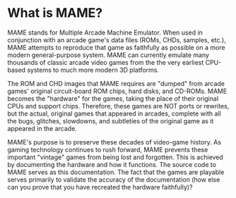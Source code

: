 What is MAME?
=============

MAME stands for Multiple Arcade Machine Emulator. When used in conjunction with an arcade game's data files (ROMs, CHDs, samples, etc.), MAME attempts to reproduce that game as faithfully as possible on a more modern general-purpose system. MAME can currently emulate many thousands of classic arcade video games from the the very earliest CPU-based systems to much more modern 3D platforms.

The ROM and CHD images that MAME requires are "dumped" from arcade games' original circuit-board ROM chips, hard disks, and CD-ROMs. MAME becomes the "hardware" for the games, taking the place of their original CPUs and support chips. Therefore, these games are NOT ports or rewrites, but the actual, original games that appeared in arcades, complete with all the bugs, glitches, slowdowns, and subtleties of the original game as it appeared in the arcade.

MAME's purpose is to preserve these decades of video-game history. As gaming technology continues to rush forward, MAME prevents these important "vintage" games from being lost and forgotten. This is achieved by documenting the hardware and how it functions. The source code to MAME serves as this documentation. The fact that the games are playable serves primarily to validate the accuracy of the documentation (how else can you prove that you have recreated the hardware faithfully)?
